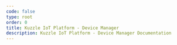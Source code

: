 ```yaml
---
code: false
type: root
order: 0
title: Kuzzle IoT Platform - Device Manager
description: Kuzzle IoT Platform - Device Manager Documentation
---
```


<Redirect to="guides/devices" />